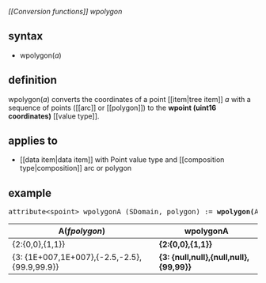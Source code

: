 *[[Conversion functions]] wpolygon*

## syntax

- wpolygon(*a*)

## definition

wpolygon(*a*) converts the coordinates of a point [[item|tree item]] *a* with a sequence of points ([[arc]] or [[polygon]]) to the **wpoint (uint16 coordinates)** [[value type]].

## applies to

- [[data item|data item]] with Point value type and [[composition type|composition]] arc or polygon

## example

<pre>
attribute&lt;spoint&gt; wpolygonA (SDomain, polygon) := <B>wpolygon(</B>A<B>)</B>;
</pre>

| A(*fpolygon*)                                |    **wpolygonA**                         |
|----------------------------------------------|------------------------------------------|
| {2:{0,0},{1,1}}                              | **{2:{0,0},{1,1}}**                      |
| {3: {1E+007,1E+007},{-2.5,-2.5},{99.9,99.9}} | **{3: {null,null},{null,null},{99,99}}** |